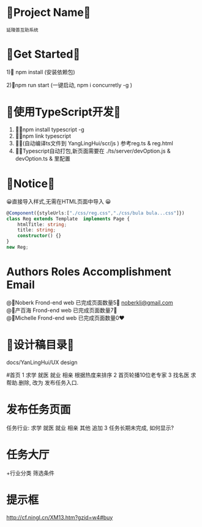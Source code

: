 # 💎Project Name💎
    延陵荟互助系统


# 💎Get Started💎
1)💄 npm install (安装依赖包)

2)💄npm run start (一键启动, npm i concurretly -g   ) 
  

# 🧠使用TypeScript开发🧠
1) 👶🏻npm install typescript -g 
2) 👶🏻npm link typescript
3) 👶🏻(自动编译ts文件到  YangLingHui/scr/js ) 参考reg.ts & reg.html
4) 👶🏻Typescript自动打包,新页面需要在 ./ts/server/devOption.js & devOption.ts & 里配置


# 💎Notice💎
😀直接导入样式,无需在HTML页面中导入 😀
```typescript
@Component({styleUrls:["./css/reg.css","./css/bula bula...css"]})
class Reg extends Template  implements Page {
    htmlTitle: string;
    title: string;
    constructor() {}
}
new Reg;
```


# Authors                 Roles                   Accomplishment                     Email 
@🍍Noberk         Frond-end web     已完成页面数量5💛️      noberkli@gmail.com <Br/>
@🥇产百海           Frond-end web     已完成页面数量7💚                                            <Br/>
@🏅Michelle       Frond-end web     已完成页面数量0❤️
                                                                    
# 💎设计稿目录💎
docs/YanLingHui/UX design





#首页
1  求学 就医 就业 相亲    根据热度来排序
2 首页轮播10位老专家
3 找名医 求帮助.删除, 改为 发布任务入口.

# 发布任务页面 
任务行业:    求学 就医 就业 相亲 其他 追加
3 任务长期未完成, 如何显示?   

# 任务大厅 
 +行业分类  筛选条件

# 提示框
 http://cf.ningl.cn/XM13.htm?gzid=w4#buy 